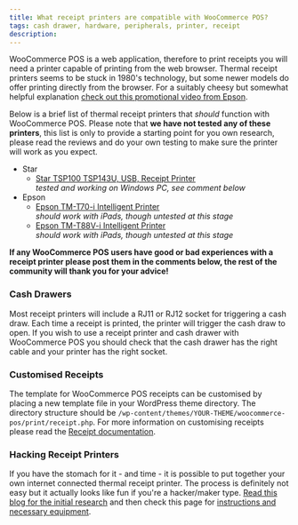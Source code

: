 ```yaml
---
title: What receipt printers are compatible with WooCommerce POS?
tags: cash drawer, hardware, peripherals, printer, receipt
description: 
---
```


WooCommerce POS is a web application, therefore to print receipts you will need a printer capable of printing from the web browser. Thermal receipt printers seems to be stuck in 1980's technology, but some newer models do offer printing directly from the browser. For a suitably cheesy but somewhat helpful explanation [check out this promotional video from Epson](https://www.youtube.com/watch?v=igg6yepW0rw). 

Below is a brief list of thermal receipt printers that _should_ function with WooCommerce POS. Please note that **we have not tested any of these printers**, this list is only to provide a starting point for you own research, please read the reviews and do your own testing to make sure the printer will work as you expect.

*   Star
    *   [Star TSP100 TSP143U, USB, Receipt Printer](http://www.amazon.com/Star-TSP100-TSP143U-Receipt-Printer/dp/B000FCP92C)  
        _tested and working on Windows PC, see comment below_
*   Epson
    *   [Epson TM-T70-i Intelligent Printer](http://www.epson.com.au/pos/products/receiptprinters/DisplayMain.asp?id=TM-T70-i)  
        _should work with iPads, though untested at this stage_
    *   [Epson TM-T88V-i Intelligent Printer](http://www.epson.com.au/pos/products/receiptprinters/DisplayMain.asp?id=tmt88v-i)  
        _should work with iPads, though untested at this stage_

**If any WooCommerce POS users have good or bad experiences with a receipt printer please post them in the comments below, the rest of the community will thank you for your advice!**

### Cash Drawers

Most receipt printers will include a RJ11 or RJ12 socket for triggering a cash draw. Each time a receipt is printed, the printer will trigger the cash draw to open. If you wish to use a receipt printer and cash drawer with WooCommerce POS you should check that the cash drawer has the right cable and your printer has the right socket.

### Customised Receipts

The template for WooCommerce POS receipts can be customised by placing a new template file in your WordPress theme directory. The directory structure should be `/wp-content/themes/YOUR-THEME/woocommerce-pos/print/receipt.php`. For more information on customising receipts please read the [Receipt documentation](http://wcpos.com/docs/receipts/).

### Hacking Receipt Printers

If you have the stomach for it - and time - it is possible to put together your own internet connected thermal receipt printer. The process is definitely not easy but it actually looks like fun if you're a hacker/maker type. [Read this blog for the initial research](http://exciting.io/2012/04/12/hello-printer/) and then check this page for [instructions and necessary equipment](https://github.com/exciting-io/printer/wiki/Making-your-own-printer).